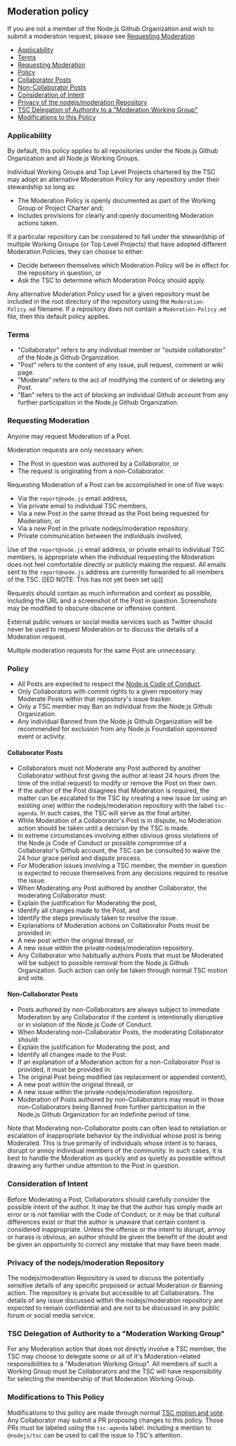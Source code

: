 ## Moderation policy

If you are not a member of the Node.js Github Organization and wish to submit a moderation request, please see [Requesting Moderation](#requesting-moderation)

* [Applicability](#applicability)
* [Terms](#terms)
* [Requesting Moderation](#requesting-moderation)
* [Policy](#policy)
 * [Collaborator Posts](#collaborator-posts)
 * [Non-Collaborator Posts](#non-collaborator-posts)
* [Consideration of Intent](#consideration-of-intent)
* [Privacy of the nodejs/moderation Repository](#privacy-of-the-nodejsmoderation-repository)
* [TSC Delegation of Authority to a "Moderation Working Group"](tsc-delegation-of-authority-to-a-moderation-working-group)
* [Modifications to this Policy](#modifications-to-this-policy)

### Applicability

By default, this policy applies to all repositories under the Node.js Github Organization and all Node.js Working Groups.

Individual Working Groups and Top Level Projects chartered by the TSC may adopt an alternative Moderation Policy for any repository under their stewardship so long as:
* The Moderation Policy is openly documented as part of the Working Group or Project Charter and;
* Includes provisions for clearly and openly documenting Moderation actions taken.

If a particular repository can be considered to fall under the stewardship of multiple Working Groups (or Top Level Projects) that have adopted different Moderation Policies, they can choose to either:
* Decide between themselves which Moderation Policy will be in effect for the repository in question, or
* Ask the TSC to determine which Moderation Policy should apply.

Any alternative Moderation Policy used for a given repository must be included in the root directory of the repository using the `Moderation-Policy.md` filename. If a repository does not contain a `Moderation-Policy.md` file, then this default policy applies.

### Terms

* "Collaborator" refers to any individual member or "outside collaborator" of the Node.js Github Organization.
* "Post" refers to the content of any issue, pull request, comment or wiki page.
* "Moderate" refers to the act of modifying the content of or deleting any Post.
* "Ban" refers to the act of blocking an individual Github account from any further participation in the Node.js Github Organization.

### Requesting Moderation

Anyone may request Moderation of a Post.

Moderation requests are only necessary when:
 
* The Post in question was authored by a Collaborator, or
* The request is originating from a non-Collaborator.

Requesting Moderation of a Post can be accomplished in one of five ways:

* Via the `report@node.js` email address,
* Via private email to individual TSC members,
* Via a new Post in the same thread as the Post being requested for Moderation, or
* Via a new Post in the private nodejs/moderation repository.
* Private communication between the individuals involved,

Use of the `report@node.js` email address, or private email to individual TSC members, is appropriate when the individual requesting the Moderation does not feel comfortable directly or publicly making the request. All emails sent to the `report@node.js` address are currently forwarded to all members of the TSC. [[ED NOTE: This has not yet been set up]]

Requests should contain as much information and context as possible, including the URL and a screenshot of the Post in question. Screenshots may be modified to obscure obscene or offensive content.

External public venues or social media services such as Twitter should never be used to request Moderation or to discuss the details of a Moderation request.

Multiple moderation requests for the same Post are unnecessary.

### Policy

* All Posts are expected to respect the [Node.js Code of Conduct](https://github.com/nodejs/node/blob/master/CODE_OF_CONDUCT.md).
* Only Collaborators with commit rights to a given repository may Moderate Posts within that repository's issue tracker.
* Only a TSC member may Ban an individual from the Node.js Github Organization.
* Any individual Banned from the Node.js Github Organization will be recommended for exclusion from any Node.js Foundation sponsored event or activity.

#### Collaborator Posts

* Collaborators must not Moderate any Post authored by another Collaborator without first giving the author at least 24 hours (from the time of the initial request) to modify or remove the Post on their own.
* If the author of the Post disagrees that Moderation is required, the matter can be escalated to the TSC by creating a new issue (or using an existing one) within the nodejs/moderation repository with the label `tsc-agenda`. In such cases, the TSC will serve as the final arbiter.
* While Moderation of a Collaborator's Post is in dispute, no Moderation action should be taken until a decision by the TSC is made.
* In extreme circumstances involving either obvious gross violations of the Node.js Code of Conduct or possible compromise of a Collaborator's Github account, the TSC can be consulted to waive the 24 hour grace period and dispute process.
* For Moderation issues involving a TSC member, the member in question is expected to recuse themselves from any decisions required to resolve the issue.
* When Moderating any Post authored by another Collaborator, the moderating Collaborator must:
 * Explain the justification for Moderating the post,
 * Identify all changes made to the Post, and
 * Identify the steps previously taken to resolve the issue.
* Explanations of Moderation actions on Collaborator Posts must be provided in:
 * A new post within the original thread, or
 * A new issue within the private nodejs/moderation repository.
* Any Collaborator who habitually authors Posts that must be Moderated will be subject to possible removal from the Node.js Github Organization. Such action can only be taken through normal TSC motion and vote.

#### Non-Collaborator Posts

* Posts authored by non-Collaborators are always subject to immediate Moderation by any Collaborator if the content is intentionally disruptive or in violation of the Node.js Code of Conduct.
* When Moderating non-Collaborator Posts, the moderating Collaborator should:
 * Explain the justification for Moderating the post, and
 * Identify all changes made to the Post.
* If an explanation of a Moderation action for a non-Collaborator Post is provided, it must be provided in:
 * The original Post being modified (as replacement or appended content),
 * A new post within the original thread, or
 * A new issue within the private nodejs/moderation repository.
* Moderation of Posts authored by non-Collaborators may result in those non-Collaborators being Banned from further participation in the Node.js Github Organization for an indefinite period of time.

Note that Moderating non-Collaborator posts can often lead to retaliation or escalation of inappropriate behavior by the individual whose post is being Moderated. This is true primarily of individuals whose intent is to harass, disrupt or annoy individual members of the community. In such cases, it is best to handle the Moderation as quickly and as quietly as possible without drawing any further undue attention to the Post in question.

### Consideration of Intent

Before Moderating a Post, Collaborators should carefully consider the possible intent of the author. It may be that the author has simply made an error or is not familiar with the Code of Conduct; or it may be that cultural differences exist or that the author is unaware that certain content is considered inappropriate. Unless the offense or the intent to disrupt, annoy or harass is obvious, an author should be given the benefit of the doubt and be given an opportunity to correct any mistake that may have been made.

### Privacy of the nodejs/moderation Repository

The nodejs/moderation Repository is used to discuss the potentially sensitive details of any specific proposed or actual Moderation or Banning action. The repository is private but accessible to all Collaborators. The details of any issue discussed within the nodejs/moderation repository are expected to remain confidential and are not to be discussed in any public forum or social media service.

### TSC Delegation of Authority to a "Moderation Working Group"

For any Moderation action that does not directly involve a TSC member, the TSC may choose to delegate some or all of it's Moderation-related responsibilities to a "Moderation Working Group". All members of such a Working Group must be Collaborators and the TSC will have responsibility for selecting the membership of that Moderation Working Group.

### Modifications to This Policy

Modifications to this policy are made through normal [TSC motion and vote](https://github.com/nodejs/TSC/blob/master/TSC-Charter.md#section-8-voting). Any Collaborator may submit a PR proposing changes to this policy. Those PRs must be labeled using the `tsc-agenda` label. Including a mention to `@nodejs/tsc` can be used to call the issue to TSC's attention.

